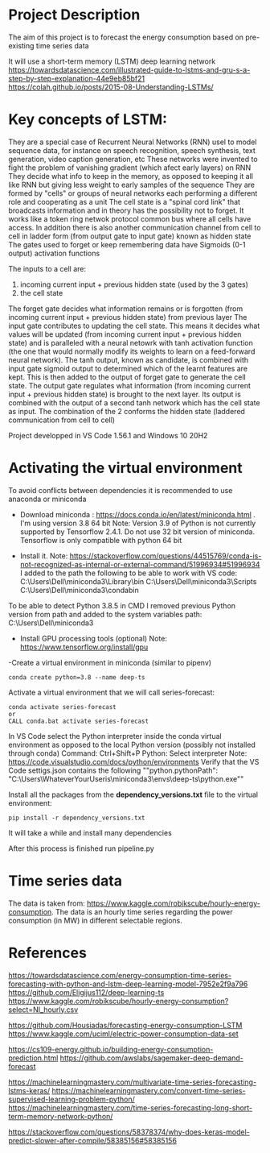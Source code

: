 # Project Description

The aim of this project is to forecast the energy consumption based on pre-existing time series data

It will use a short-term memory (LSTM) deep learning network
https://towardsdatascience.com/illustrated-guide-to-lstms-and-gru-s-a-step-by-step-explanation-44e9eb85bf21
https://colah.github.io/posts/2015-08-Understanding-LSTMs/

# Key concepts of LSTM:
They are a special case of Recurrent Neural Networks (RNN) usel to model sequence data, for instance on speech recognition, speech synthesis, text generation, video caption generation, etc 
These networks were invented to fight the problem of vanishing gradient (which afect early layers) on RNN 
They decide what info to keep in the memory, as opposed to keeping it all like RNN but giving less weight to early samples of the sequence
They are formed by "cells" or groups of neural networks each performing a different role and cooperating as a unit
The cell state is a "spinal cord link" that broadcasts information and in theory has the possibility not to forget. It works like a token ring netwok protocol common bus where all cells have access.
In addition there is also another communication channel from cell to cell in ladder form (from output gate to input gate) known as hidden state
The gates used to forget or keep remembering data have Sigmoids (0-1 output) activation functions

The inputs to a cell are:
1) incoming current input + previous hidden state (used by the 3 gates)
2) the cell state

The forget gate decides what information remains or is forgotten (from incoming current input + previous hidden state) from previous layer
The input gate contributes to updating the cell state. This means it decides what values will be updated (from incoming current input + previous hidden state) 
and is paralleled with a neural netowrk with tanh activation function (the one that would normally modify its weights to learn on a feed-forward neural network). 
The tanh output, known as candidate, is combined with input gate sigmoid output to determined which of the learnt features are kept. This is then added to the output of forget gate to generate the cell state.
The output gate regulates what information (from incoming current input + previous hidden state) is brought to the next layer. Its output is combined with the output of a second tanh network which has the cell state as input. The combination of the 2 conforms the hidden state (laddered communication from cell to cell)



Project developped in VS Code 1.56.1 and Windows 10 20H2
# Activating the virtual environment

To avoid conflicts between dependencies it is recommended to use anaconda or miniconda

- Download miniconda :
https://docs.conda.io/en/latest/miniconda.html . I'm using version 3.8 64 bit
Note: Version 3.9 of Python is not currently supported by Tensorflow 2.4.1. Do not use 32 bit version of miniconda. Tensorflow is only compatible with python 64 bit

- Install it. 
Note: https://stackoverflow.com/questions/44515769/conda-is-not-recognized-as-internal-or-external-command/51996934#51996934
I added to the path the following to be able to work with VS code:
C:\Users\Dell\miniconda3\Library\bin
C:\Users\Dell\miniconda3\Scripts
C:\Users\Dell\miniconda3\condabin

To be able to detect Python 3.8.5 in CMD I removed previous Python version from path and added to the system variables path:
C:\Users\Dell\miniconda3

- Install GPU processing tools (optional)
Note: https://www.tensorflow.org/install/gpu

-Create a virtual environment in miniconda (similar to pipenv)
```
conda create python=3.8 --name deep-ts
```

Activate a virtual environment that we will call series-forecast:
```
conda activate series-forecast
or
CALL conda.bat activate series-forecast
```

In VS Code select the Python interpreter inside the conda virtual environment as opposed to the local Python version (possibly not installed through conda)
Command: Ctrl+Shift+P
         Python: Select interpreter
Note: https://code.visualstudio.com/docs/python/environments
Verify that the VS Code settigs.json contains the following ""python.pythonPath": "C:\\Users\\WhateverYourUseris\\miniconda3\\envs\\deep-ts\\python.exe""

Install all the packages from the **dependency_versions.txt** file to the virtual environment:
```
pip install -r dependency_versions.txt
```
It will take a while and install many dependencies 


After this process is finished run pipeline.py


# Time series data

The data is taken from: https://www.kaggle.com/robikscube/hourly-energy-consumption. The data is an hourly time series regarding the power consumption (in MW) in different selectable regions.

# References

https://towardsdatascience.com/energy-consumption-time-series-forecasting-with-python-and-lstm-deep-learning-model-7952e2f9a796
https://github.com/Eligijus112/deep-learning-ts
https://www.kaggle.com/robikscube/hourly-energy-consumption?select=NI_hourly.csv

https://github.com/Housiadas/forecasting-energy-consumption-LSTM
https://www.kaggle.com/uciml/electric-power-consumption-data-set

https://cs109-energy.github.io/building-energy-consumption-prediction.html
https://github.com/awslabs/sagemaker-deep-demand-forecast

https://machinelearningmastery.com/multivariate-time-series-forecasting-lstms-keras/
https://machinelearningmastery.com/convert-time-series-supervised-learning-problem-python/
https://machinelearningmastery.com/time-series-forecasting-long-short-term-memory-network-python/

https://stackoverflow.com/questions/58378374/why-does-keras-model-predict-slower-after-compile/58385156#58385156